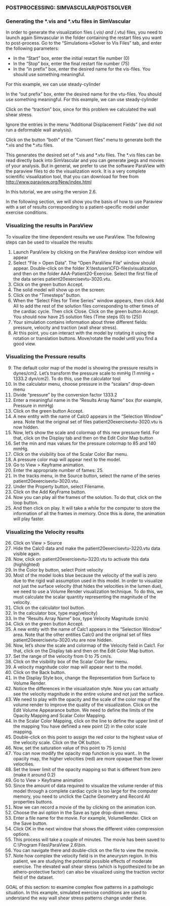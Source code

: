 ### POSTPROCESSING: SIMVASCULAR/POSTSOLVER

### Generating the *.vis and *.vtu files in SimVascular 

In order to generate the visualization files (*.vis) and (*.vtu) files, you need to launch again Simvascular in the folder containing the restart files you want to post-process. Go to the “Simulations->Solver to Vis Files” tab, and enter the following parameters: 

- In the “Start” box, enter the initial restart file number (0)
- In the “Stop” box, enter the final restart file number (75)
- In the “in prefix” box, enter the desired name for the vis-files. You should use something meaningful. 

For this example, we can use steady-cylinder 

In the “out prefix” box, enter the desired name for the vtu-files. You should use something meaningful. For this example, we can use steady-cylinder

Click on the “traction” box, since for this problem we calculated the wall shear stress.

Ignore the entries in the menu “Additional Displacement Fields” (we did not run a deformable wall analysis).

Click on the button “both” of the “Convert files” menu to generate both the *.vis and the *.vtu files.

This generates the desired set of *.vis and *.vtu files.
The *.vis files can be read directly back into SimVascular and you can generate jpegs and movies of your analysis. But in general, we prefer to use the software ParaView with the paraview files to do the visualization work. It is a very complete scientific visualization tool, that you can download for free from
http://www.paraview.org/New/index.html 

In this tutorial, we are using the version 2.6.

In the following section, we will show you the basis of how to use Paraview with a set of results corresponding to a patient-specific model under exercise conditions.

### Visualizing the results in ParaView

To visualize the time dependent results we use ParaView. The following steps can be used to visualize the results:

1. Launch ParaView by clicking on the ParaView desktop icon window will appear
2. Select “File > Open Data”. The “Open ParaView File” window should appear. Double-click on the folder X:\testuser\CFD-files\visualization, and then on the
folder AAA-Patient20-Exercise. Select the first file of the data series patient20exercisevtu-3020.vtu.
3. Click on the green button Accept. 
4. The solid model will show up on the screen:
5. Click on the “Timesteps” button.
6. When the “Select Files for Time Series” window appears, then click Add All to add the rest of the solution files corresponding to other times of the cardiac cycle. Then click Close. Click on the green button Accept. You should now have 25 solution files (Time steps (0) to (25))
7. Your simulation contains information about three different fields: pressure, velocity and traction (wall shear stress).
8. At this point, you can interact with the model by rotating it using the rotation or translation buttons. Move/rotate the model until you find a good view.


### Visualizing the Pressure results

9. The default color map of the model is showing the pressure results in dynes/cm2. Let’s transform the pressure scale to mmHg (1 mmHg = 1333.2 dyn/cm2). To do this, use the calculator tool
10. In the calculator menu, choose pressure in the “scalars” drop-down menu 
11. Divide “pressure” by the conversion factor 1333.2 
12. Enter a meaningful name in the “Results Array Name” box (for example, Pressure in mmHg)
13. Click on the green button Accept.
14. A new entity with the name of Calc0 appears in the “Selection Window” area. Note that the original set of files patient20exercisevtu-3020.vtu is now hidden.
15. Now, let’s show the scale and colormap of this new pressure field. For that, click on the Display tab and then on the Edit Color Map button
16. Set the min and max values for the pressure colormap to 85 and 140 mmHg. 
17. Click on the visibility box of the Scalar Color Bar menu.
18. A pressure color map will appear next to the model.
19. Go to View > Keyframe animation.
20. Enter the appropriate number of fames: 25.
21. In the tracks menu, in the Source button, select the name of the series patient20exercisevtu-3020.vtu.
22. Under the Property button, select Filename.
23. Click on the Add KeyFrame button.
24. Now you can play all the frames of the solution. To do that, click on the loop button.
25. And then click on play. It will take a while for the computer to store the information of all the frames in memory. Once this is done, the animation will play
faster.

### Visualizing the Velocity results

26. Click on View > Source
27. Hide the Calc0 data and make the patient20exercisevtu-3220.vtu data visible again.
29. Now, click on patient20exercisevtu-3220.vtu to activate this data (highlighted)
30. In the Color by button, select Point velocity
31. Most of the model looks blue because the velocity of the wall is zero due to the rigid wall assumption used in this model. In order to visualize not just the surface velocity (that hides the velocities in the lumen due), we need to use a Volume Render visualization technique. To do this, we must calculate the scalar quantity representing the magnitude of the velocity.
32. Click on the calculator tool button.
33. In the calculator box, type mag(velocity)
34. In the “Results Array Name” box, type Velocity Magnitude (cm/s) 
35. Click on the green button Accept.
36. A new entity with the name of Calc1 appears in the “Selection Window” area. Note that the other entities Calc0 and the original set of files patient20exercisevtu-3020.vtu are now hidden.
37. Now, let’s show the scale and colormap of the Velocity field in Calc1. For that, click on the Display tab and then on the Edit Color Map button.
38. Set the range of the velocity from 0 to 75 cm/s.
39. Click on the visibility box of the Scalar Color Bar menu.
40. A velocity magnitude color map will appear next to the model.
41. Click on the Back button.
42. In the Display Style box, change the Representation from Surface to Volume Render.
43. Notice the differences in the visualization style. Now you can actually see the velocity magnitude in the entire volume and not just the surface.
44. We need to play with the opacity and the scale of the color map of the volume render to improve the quality of the visualization. Click on the Edit Volume
Appearance button. We need to define the limits of the Opacity Mapping and Scalar Color Mapping.
45. In the Scalar Color Mapping, click on the line to define the upper limit of the mapping You have defined a new point (2) in the color scale mapping.
46. Double-click on this point to assign the red color to the highest value of the velocity scale. Click on the OK button.
47. Now, set the saturation value of this point to 75 (cm/s) 
48. You can now modify the opacity map function is you want.. In the opacity map, the higher velocities (red) are more opaque than the lower velocities.
49. Set the lower limit of the opacity mapping so that is different from zero (make it around 0.2)
50. Go to View > Keyframe animation
51. Since the amount of data required to visualize the volume render of this model through a complete cardiac cycle is too large for the computer memory, you need
to unclick the Cache Geometry and Record All properties buttons.
52. Now we can record a movie of the by clicking on the animation icon.
53. Choose the avi option in the Save as type drop-down menu.
54. Enter a file name for the movie. For example, VolumeRender. Click on the Save button.
55. Click OK in the next window that shows the different video compression options.
56. This process will take a couple of minutes. The movie has been saved to C:\Program Files\ParaView 2.6\bin.
57. You can navigate there and double-click on the file to view the movie.
58. Note how complex the velocity field is in the aneurysm region. In this patient, we are studying the potential possible effects of moderate exercise. The elevated wall shear stress (which is hypothesized to be an athero-protective factor) can also be visualized using the traction vector field of the dataset. 

GOAL of this section: to examine complex flow patterns in a pathologic situation. In this example, simulated exercise conditions are used to understand the way  wall shear stress patterns change under these.
